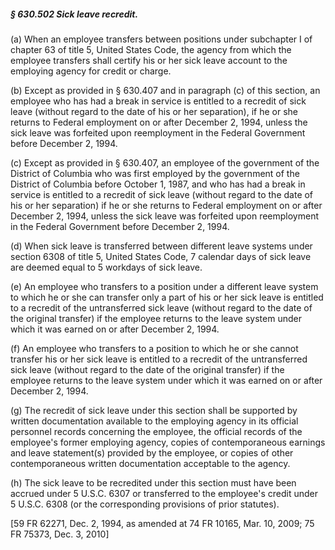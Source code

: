 ##### § 630.502 Sick leave recredit. #####

(a) When an employee transfers between positions under subchapter I of chapter 63 of title 5, United States Code, the agency from which the employee transfers shall certify his or her sick leave account to the employing agency for credit or charge.

(b) Except as provided in § 630.407 and in paragraph (c) of this section, an employee who has had a break in service is entitled to a recredit of sick leave (without regard to the date of his or her separation), if he or she returns to Federal employment on or after December 2, 1994, unless the sick leave was forfeited upon reemployment in the Federal Government before December 2, 1994.

(c) Except as provided in § 630.407, an employee of the government of the District of Columbia who was first employed by the government of the District of Columbia before October 1, 1987, and who has had a break in service is entitled to a recredit of sick leave (without regard to the date of his or her separation) if he or she returns to Federal employment on or after December 2, 1994, unless the sick leave was forfeited upon reemployment in the Federal Government before December 2, 1994.

(d) When sick leave is transferred between different leave systems under section 6308 of title 5, United States Code, 7 calendar days of sick leave are deemed equal to 5 workdays of sick leave.

(e) An employee who transfers to a position under a different leave system to which he or she can transfer only a part of his or her sick leave is entitled to a recredit of the untransferred sick leave (without regard to the date of the original transfer) if the employee returns to the leave system under which it was earned on or after December 2, 1994.

(f) An employee who transfers to a position to which he or she cannot transfer his or her sick leave is entitled to a recredit of the untransferred sick leave (without regard to the date of the original transfer) if the employee returns to the leave system under which it was earned on or after December 2, 1994.

(g) The recredit of sick leave under this section shall be supported by written documentation available to the employing agency in its official personnel records concerning the employee, the official records of the employee's former employing agency, copies of contemporaneous earnings and leave statement(s) provided by the employee, or copies of other contemporaneous written documentation acceptable to the agency.

(h) The sick leave to be recredited under this section must have been accrued under 5 U.S.C. 6307 or transferred to the employee's credit under 5 U.S.C. 6308 (or the corresponding provisions of prior statutes).

[59 FR 62271, Dec. 2, 1994, as amended at 74 FR 10165, Mar. 10, 2009; 75 FR 75373, Dec. 3, 2010]